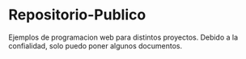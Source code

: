 # Repositorio-Publico
Ejemplos de programacion web para distintos proyectos.
Debido a la confialidad, solo puedo poner algunos documentos.

